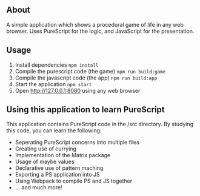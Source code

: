 ## About

A simple application which shows a procedural game of life in any web browser. Uses PureScript for the logic, and JavaScript for the presentation.

## Usage
1. Install dependencies `npm install`
2. Compile the purescript code (the game) `npm run build:game`
3. Compile the javascript code (the app) `npm run build:app`
4. Start the application `npm start`
5. Open http://127.0.0.1:8080 using any web browser

## Using this application to learn PureScript

This application contains PureScript code in the /src directory. By studying this code, you can learn the following:

- Seperating PureScript concerns into multiple files
- Creating use of currying
- Implementation of the Matrix package
- Usage of maybe values
- Declarative use of pattern maching
- Exporting a PS application into JS
- Using Webpack to compile PS and JS together
- ... and much more!